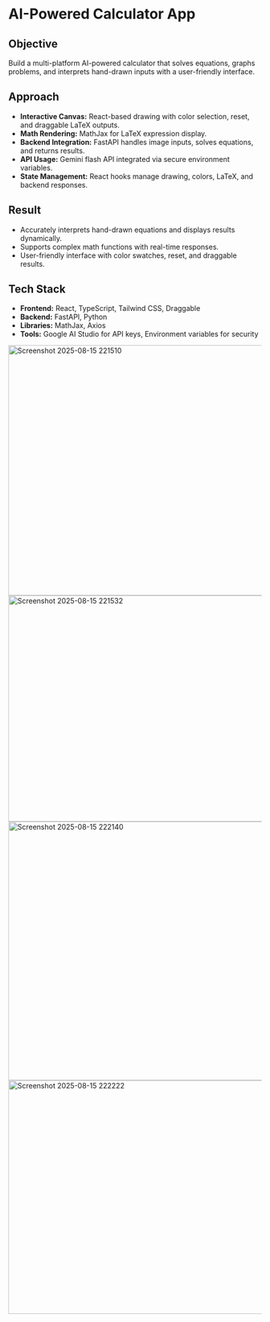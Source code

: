# AI-Powered Calculator App

## Objective
Build a multi-platform AI-powered calculator that solves equations, graphs problems, and interprets hand-drawn inputs with a user-friendly interface.

## Approach
- **Interactive Canvas:** React-based drawing with color selection, reset, and draggable LaTeX outputs.  
- **Math Rendering:** MathJax for LaTeX expression display.  
- **Backend Integration:** FastAPI handles image inputs, solves equations, and returns results.  
- **API Usage:** Gemini flash API integrated via secure environment variables.  
- **State Management:** React hooks manage drawing, colors, LaTeX, and backend responses.

## Result
- Accurately interprets hand-drawn equations and displays results dynamically.  
- Supports complex math functions with real-time responses.  
- User-friendly interface with color swatches, reset, and draggable results.

## Tech Stack
- **Frontend:** React, TypeScript, Tailwind CSS, Draggable  
- **Backend:** FastAPI, Python  
- **Libraries:** MathJax, Axios  
- **Tools:** Google AI Studio for API keys, Environment variables for security





<img width="925" height="497" alt="Screenshot 2025-08-15 221510" src="https://github.com/user-attachments/assets/bdbf577d-6687-480b-857b-62c8ab63566a" />
<img width="772" height="449" alt="Screenshot 2025-08-15 221532" src="https://github.com/user-attachments/assets/8c6889a1-a631-4782-9eaa-0b19aecadc42" />
<img width="1029" height="514" alt="Screenshot 2025-08-15 222140" src="https://github.com/user-attachments/assets/194f07eb-12c2-4698-922e-54321c795f03" />
<img width="947" height="464" alt="Screenshot 2025-08-15 222222" src="https://github.com/user-attachments/assets/832fdc10-5cea-4388-ab35-0301d3db490a" />
